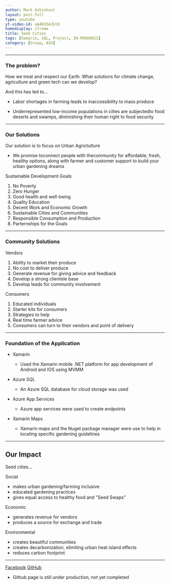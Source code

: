 ```yaml
---
author: Mark Ashinhust  
layout: post-full
type: youtube
yt-video-id: oA4EU5AJblQ
homedisplay: iframe
title: Seed Cities
tags: [Xamarin, SQL, Project, IN-PROGRESS]
category: [Group, ASU]
---
```



---

### The problem?

How we treat and respect our Earth. What solutions for climate change, agriculture and green tech can we develop?  

And this has led to...  

- Labor shortages in farming leads to inaccessibility to mass produce  

- Underrepresented low-income populations in cities are subjectedto food deserts and swamps, diminishing their human right to food security  

---

### Our Solutions

Our solution is to focus on Urban Agrictulture  
- We promise toconnect people with thecommunity for affordable, fresh, healthy options, along with farmer and customer support to build your urban gardening dreams

Sustainable Development Goals
1. No Poverty
2. Zero Hunger
3. Good health and well-being
4. Quality Education
5. Decent Work and Economic Growth
6. Sustainable Cities and Communities
7. Responsible Consumption and Production
8. Parternships for the Goals  

---

### Community Solutions

Vendors  
1. Ability to market their produce
2. No cost to deliver produce
3. Generate revenue for giving advice and feedback
4. Develop a strong clientele base
5. Develop leads for community involvement

Consumers
1. Educated individuals
2. Starter kits for consumers
3. Strategies to help
4. Real time farmer advice
5. Consumers can turn to their vendors and point of delivery 

---

### Foundation of the Application
- Xamarin
    - Used the Xamarin mobile .NET platform for app development of Android and IOS using MVMM

- Azure SQL
    - An Azure SQL database for cloud storage was used

- Azure App Services
    - Azure app services were used to create endpoints

- Xamarin Maps
    - Xamarin maps and the Nuget package manager were use to help in locating specific gardening guidelines

---

## Our Impact

Seed cities...  


Social
-  makes urban gardening/farming inclusive
-  educated gardening practices
-  gives equal access to healthy food and "Seed Swaps"

Economic
- generates revenue for vendors
- produces a source for exchange and trade

Environmental
- creates beautiful communities
- creates decarbonization, elimiting urban heat island effects
- reduces carbon footprint

---



[Facebook](https://www.facebook.com/seedcitiesaz)
[GitHub](https://github.com/Founding-Hackers/ImagineCup/tree/Feature/LandingPage)
* Github page is still under production, not yet completed